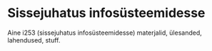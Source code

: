 # Sissejuhatus infosüsteemidesse

Aine i253 (sissejuhatus infosüsteemidesse) materjalid, ülesanded, lahendused, stuff.
